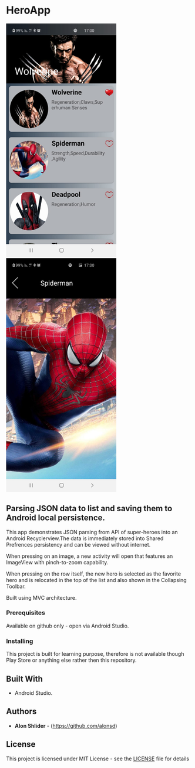 # HeroApp

<img src="https://github.com/alonsd/HeroApp/blob/master/HeroAppFront.jpeg" width="300"/>           <img src="https://github.com/alonsd/HeroApp/blob/master/HeroAppDetail.jpeg" width="300"/>

## Parsing JSON data to list and saving them to Android local persistence.

This app demonstrates JSON parsing from API of super-heroes into an Android Recyclerview.The data is immediately stored into Shared Prefrences persistency and can be viewed without internet.

When pressing on an image, a new activity will open that features an ImageView with pinch-to-zoom capability. 

When pressing on the row itself, the new hero is selected as the favorite hero and is relocated in the top of the list and also shown in the Collapsing Toolbar. 

Built using MVC architecture.

### Prerequisites
Available on github only - open via Android Studio. 

### Installing
This project is built for learning purpose, therefore is not available though Play Store or anything else rather then this repository.

## Built With

- Android Studio.

## Authors

* **Alon Shlider** - (https://github.com/alonsd)

## License

This project is licensed under MIT License - see the [LICENSE](LICENSE) file for details


